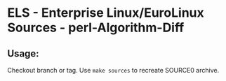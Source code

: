 # ELS - Enterprise Linux/EuroLinux Sources - perl-Algorithm-Diff
 
## Usage:
  Checkout branch or tag. Use `make sources` to recreate  SOURCE0 archive.
